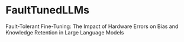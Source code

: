 # FaultTunedLLMs
Fault-Tolerant Fine-Tuning: The Impact of Hardware Errors on Bias and Knowledge Retention in Large Language Models
